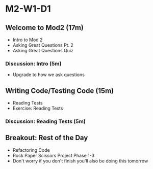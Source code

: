 # M2-W1-D1

## Welcome to Mod2 (17m)

- Intro to Mod 2
- Asking Great Questions Pt. 2
- Asking Great Questions Quiz

### Discussion: Intro (5m)

- Upgrade to how we ask questions

## Writing Code/Testing Code (15m)

- Reading Tests
- Exercise: Reading Tests

### Discussion: Reading Tests (5m)

## Breakout: Rest of the Day

- Refactoring Code
- Rock Paper Scissors Project Phase 1-3
- Don't worry if you don't finish you'll also be doing this tomorrow
